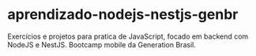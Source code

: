 # aprendizado-nodejs-nestjs-genbr
Exercícios e projetos para pratica de JavaScript, focado em backend com NodeJS e NestJS. Bootcamp mobile da Generation Brasil.
